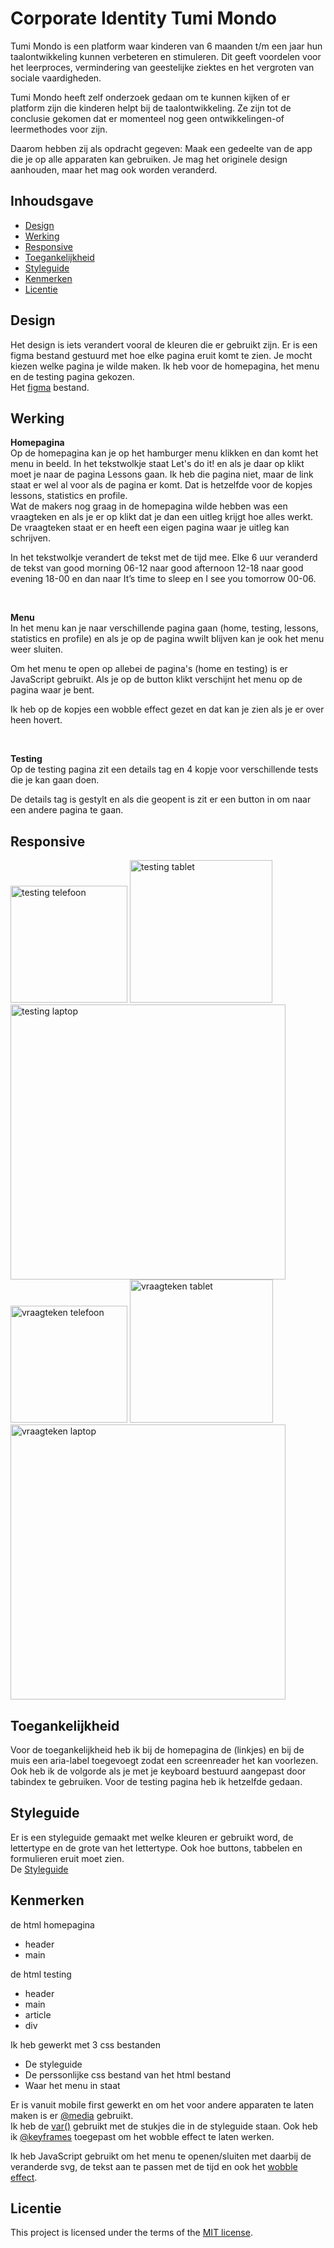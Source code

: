 # Corporate Identity Tumi Mondo 

Tumi Mondo is een platform waar kinderen van 6 maanden t/m een jaar hun taalontwikkeling kunnen verbeteren en stimuleren. Dit geeft voordelen voor het leerproces, vermindering van geestelijke ziektes en het vergroten van sociale vaardigheden.

Tumi Mondo heeft zelf onderzoek gedaan om te kunnen kijken of er platform zijn die kinderen helpt bij de taalontwikkeling. Ze zijn tot de conclusie gekomen dat er momenteel nog geen ontwikkelingen-of leermethodes voor zijn.

Daarom hebben zij als opdracht gegeven: Maak een gedeelte van de app die je op alle apparaten kan gebruiken. Je mag het originele design aanhouden, maar het mag ook worden veranderd.

## Inhoudsgave
  * [Design](#design)
  * [Werking](#werking)
  * [Responsive](#responsive)
  * [Toegankelijkheid](#toegankelijkheid)
  * [Styleguide](#styleguide)
  * [Kenmerken](#kenmerken)
  * [Licentie](#licentie)

## Design
Het design is iets verandert vooral de kleuren die er gebruikt zijn. Er is een figma bestand gestuurd met hoe elke pagina eruit komt te zien. Je mocht kiezen welke pagina je wilde maken. 
Ik heb voor de homepagina, het menu en de testing pagina gekozen. <br>
Het [figma](https://www.figma.com/design/RDlD4etdXBvcOW9AAqueBz/TuMiMundo_FDND_Prototype?node-id=0-1&node-type=canvas&t=YPa4lmWi7jlAq3t1-0) bestand.

## Werking

**Homepagina** 
<br>
Op de homepagina kan je op het hamburger menu klikken en dan komt het menu in beeld. In het tekstwolkje staat Let's do it! en als je daar op klikt moet je naar de pagina Lessons gaan. Ik heb die pagina niet, maar de link staat er wel al voor als de pagina er komt. Dat is hetzelfde voor de kopjes lessons, statistics en profile. <br>
Wat de makers nog graag in de homepagina wilde hebben was een vraagteken en als je er op klikt dat je dan een uitleg krijgt hoe alles werkt. De vraagteken staat er en heeft een eigen pagina waar je uitleg kan schrijven. 

In het tekstwolkje verandert de tekst met de tijd mee. Elke 6 uur veranderd de tekst van good morning 06-12 naar good afternoon 12-18 naar good evening 18-00 en dan naar It’s time to sleep en I see you tomorrow 00-06.

<br>

**Menu** 
<br>
In het menu kan je naar verschillende pagina gaan (home, testing, lessons, statistics en profile) en als je op de pagina wwilt blijven kan je ook het menu weer sluiten. 

Om het menu te open op allebei de pagina's (home en testing) is er JavaScript gebruikt. Als je op de button klikt verschijnt het menu op de pagina waar je bent. 

Ik heb op de kopjes een wobble effect gezet en dat kan je zien als je er over heen hovert. 

<br>

**Testing**
<br>
Op de testing pagina zit een details tag en 4 kopje voor verschillende tests die je kan gaan doen. 

De details tag is gestylt en als die geopent is zit er een button in om naar een andere pagina te gaan. 


## Responsive
<img width="187" alt="testing telefoon" src="https://github.com/user-attachments/assets/545f5bf7-831f-465a-83bb-562940b0095e">
<img width="228" alt="testing tablet" src="https://github.com/user-attachments/assets/6fd18b98-4e0d-44ae-9a0c-de110b209b91">
<img width="440" alt="testing laptop" src="https://github.com/user-attachments/assets/42e67225-199b-4e6c-9ea9-8d32abad4769">

<img width="187" alt="vraagteken telefoon" src="https://github.com/user-attachments/assets/273acfd2-868e-4b81-b9cc-e01af0b54eb9">
<img width="229" alt="vraagteken tablet" src="https://github.com/user-attachments/assets/00c6170c-e12e-4233-b736-73222c96092b">
<img width="440" alt="vraagteken laptop" src="https://github.com/user-attachments/assets/bc9a8dae-5c77-4723-adc8-3fc6babcd328">


## Toegankelijkheid 
Voor de toegankelijkheid heb ik bij de homepagina de (linkjes) en bij de muis een aria-label toegevoegt zodat een screenreader het kan voorlezen. Ook heb ik de volgorde als je met je keyboard bestuurd aangepast door tabindex te gebruiken. Voor de testing pagina heb ik hetzelfde gedaan. 


## Styleguide
Er is een styleguide gemaakt met welke kleuren er gebruikt word, de lettertype en de grote van het lettertype. Ook hoe buttons, tabbelen en formulieren eruit moet zien. <br>
De [Styleguide](https://github.com/Kitkatisvibing/look-and-feel-styleguide/blob/main/tumimundo.css)

## Kenmerken
de html homepagina 
- header
- main


de html testing
- header
- main
- article
- div
  
Ik heb gewerkt met 3 css bestanden
- De styleguide 
- De perssonlijke css bestand van het html bestand 
- Waar het menu in staat
  
Er is vanuit mobile first gewerkt en om het voor andere apparaten te laten maken is er [@media](https://github.com/nadiachaja/look-and-feel-corporate-identity/blob/main/testing/testing.css#L299-L396) gebruikt. <br>
Ik heb de [var()](https://github.com/nadiachaja/look-and-feel-corporate-identity/blob/main/testing/testing.css#L159-L164) gebruikt met de stukjes die in de styleguide staan. 
Ook heb ik [@keyframes](https://github.com/nadiachaja/look-and-feel-corporate-identity/blob/main/menu.css#L66-L73) toegepast om het wobble effect te laten werken.

Ik heb JavaScript gebruikt om het menu te openen/sluiten met daarbij de veranderde svg, de tekst aan te passen met de tijd en ook het [wobble effect](https://github.com/nadiachaja/look-and-feel-corporate-identity/blob/main/testing/testing.js#L38-L97). 


## Licentie

This project is licensed under the terms of the [MIT license](./LICENSE).
